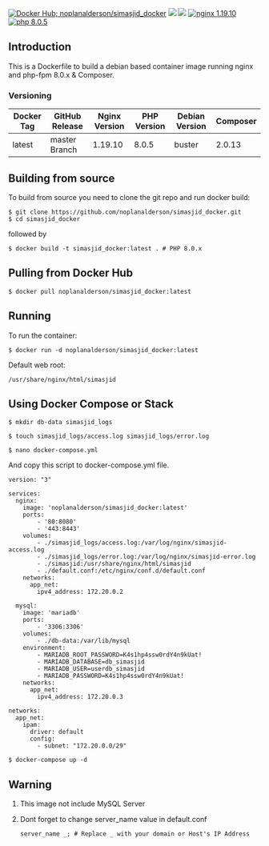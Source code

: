 [![Docker Hub; noplanalderson/simasjid_docker](https://badges.weareopensource.me:/docker/automated/noplanalderson/simasjid_docker?color=blue&label=SIMASJID%20DOCKER&style=for-the-badge)](https://hub.docker.com/r/noplanalderson/simasjid_docker) [![](https://badges.weareopensource.me:/docker/pulls/noplanalderson/simasjid_docker?style=for-the-badge)](https://hub.docker.com/r/noplanalderson/simasjid_docker) [![](https://badges.weareopensource.me:/docker/image-size/noplanalderson/simasjid_docker?style=for-the-badge)](https://hub.docker.com/r/noplanalderson/simasjid_docker) [![nginx 1.19.10](https://img.shields.io/badge/nginx-1.19.10-brightgreen.svg?&logo=nginx&logoColor=white&style=for-the-badge)](https://nginx.org/en/CHANGES) [![php 8.0.5](https://img.shields.io/badge/php--fpm-8.0.5-blue.svg?&logo=php&logoColor=white&style=for-the-badge)](https://secure.php.net/releases/8_0_5.php)

## Introduction
This is a Dockerfile to build a debian based container image running nginx and php-fpm 8.0.x & Composer.

### Versioning
| Docker Tag | GitHub Release | Nginx Version | PHP Version | Debian Version | Composer
|-----|-------|-----|--------|--------|------|
| latest | master Branch |1.19.10 | 8.0.5 | buster | 2.0.13 |

## Building from source
To build from source you need to clone the git repo and run docker build:
```
$ git clone https://github.com/noplanalderson/simasjid_docker.git
$ cd simasjid_docker
```

followed by
```
$ docker build -t simasjid_docker:latest . # PHP 8.0.x
```


## Pulling from Docker Hub
```
$ docker pull noplanalderson/simasjid_docker:latest
```

## Running
To run the container:
```
$ docker run -d noplanalderson/simasjid_docker:latest
```

Default web root:
```
/usr/share/nginx/html/simasjid
```

## Using Docker Compose or Stack

```
$ mkdir db-data simasjid_logs
```
```
$ touch simasjid_logs/access.log simasjid_logs/error.log
```
```
$ nano docker-compose.yml
```
And copy this script to docker-compose.yml file.
```
version: "3"

services:
  nginx:
    image: 'noplanalderson/simasjid_docker:latest'
    ports:
        - '80:8080'
        - '443:8443'
    volumes:
        - ./simasjid_logs/access.log:/var/log/nginx/simasjid-access.log
        - ./simasjid_logs/error.log:/var/log/nginx/simasjid-error.log
        - ./simasjid:/usr/share/nginx/html/simasjid
        - ./default.conf:/etc/nginx/conf.d/default.conf
    networks:
      app_net:
        ipv4_address: 172.20.0.2

  mysql:
    image: 'mariadb'
    ports:
        - '3306:3306'
    volumes:
        - ./db-data:/var/lib/mysql
    environment:
        - MARIADB_ROOT_PASSWORD=K4s1hp4ssw0rdY4n9kUat!
        - MARIADB_DATABASE=db_simasjid
        - MARIADB_USER=userdb_simasjid
        - MARIADB_PASSWORD=K4s1hp4ssw0rdY4n9kUat!
    networks:
      app_net:
        ipv4_address: 172.20.0.3

networks:
  app_net:
    ipam:
      driver: default
      config:
        - subnet: "172.20.0.0/29"
```
```
$ docker-compose up -d
```

## Warning
1. This image not include MySQL Server
2. Dont forget to change server_name value in default.conf

    ```
    server_name _; # Replace _ with your domain or Host's IP Address
    ```
